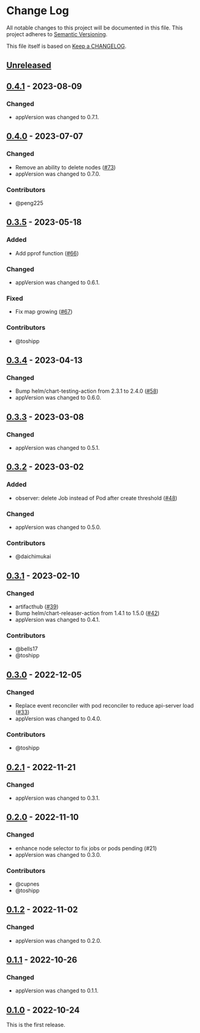 # Change Log

All notable changes to this project will be documented in this file.
This project adheres to [Semantic Versioning](http://semver.org/).

This file itself is based on [Keep a CHANGELOG](https://keepachangelog.com/en/0.3.0/).

## [Unreleased]

## [0.4.1] - 2023-08-09

### Changed

- appVersion was changed to 0.7.1.

## [0.4.0] - 2023-07-07

### Changed

- Remove an ability to delete nodes ([#73](https://github.com/topolvm/pie/pull/73))
- appVersion was changed to 0.7.0.

### Contributors

- @peng225

## [0.3.5] - 2023-05-18

### Added

- Add pprof function ([#66](https://github.com/topolvm/pie/pull/66))

### Changed

- appVersion was changed to 0.6.1.

### Fixed

- Fix map growing ([#67](https://github.com/topolvm/pie/pull/67))

### Contributors

- @toshipp

## [0.3.4] - 2023-04-13

### Changed

- Bump helm/chart-testing-action from 2.3.1 to 2.4.0 ([#58](https://github.com/topolvm/pie/pull/58))
- appVersion was changed to 0.6.0.

## [0.3.3] - 2023-03-08

### Changed

- appVersion was changed to 0.5.1.

## [0.3.2] - 2023-03-02

### Added

- observer: delete Job instead of Pod after create threshold ([#48](https://github.com/topolvm/pie/pull/48))

### Changed

- appVersion was changed to 0.5.0.

### Contributors

- @daichimukai

## [0.3.1] - 2023-02-10

### Changed

- artifacthub ([#39](https://github.com/topolvm/pie/pull/39))
- Bump helm/chart-releaser-action from 1.4.1 to 1.5.0 ([#42](https://github.com/topolvm/pie/pull/42))
- appVersion was changed to 0.4.1.

### Contributors

- @bells17
- @toshipp

## [0.3.0] - 2022-12-05

### Changed

- Replace event reconciler with pod reconciler to reduce api-server load ([#33](https://github.com/topolvm/pie/pull/33))
- appVersion was changed to 0.4.0.

### Contributors

- @toshipp

## [0.2.1] - 2022-11-21

### Changed

- appVersion was changed to 0.3.1.

## [0.2.0] - 2022-11-10

### Changed

- enhance node selector to fix jobs or pods pending (#21)
- appVersion was changed to 0.3.0.

### Contributors

- @cupnes
- @toshipp

## [0.1.2] - 2022-11-02

### Changed

- appVersion was changed to 0.2.0.

## [0.1.1] - 2022-10-26

### Changed

- appVersion was changed to 0.1.1.

## [0.1.0] - 2022-10-24

This is the first release.

[Unreleased]: https://github.com/topolvm/pie/compare/pie-chart-v0.4.1...HEAD
[0.4.1]: https://github.com/topolvm/pie/compare/pie-chart-v0.4.0...pie-chart-v0.4.1
[0.4.0]: https://github.com/topolvm/pie/compare/pie-chart-v0.3.5...pie-chart-v0.4.0
[0.3.5]: https://github.com/topolvm/pie/compare/pie-chart-v0.3.4...pie-chart-v0.3.5
[0.3.4]: https://github.com/topolvm/pie/compare/pie-chart-v0.3.3...pie-chart-v0.3.4
[0.3.3]: https://github.com/topolvm/pie/compare/pie-chart-v0.3.2...pie-chart-v0.3.3
[0.3.2]: https://github.com/topolvm/pie/compare/pie-chart-v0.3.1...pie-chart-v0.3.2
[0.3.1]: https://github.com/topolvm/pie/compare/pie-chart-v0.3.0...pie-chart-v0.3.1
[0.3.0]: https://github.com/topolvm/pie/compare/pie-chart-v0.2.1...pie-chart-v0.3.0
[0.2.1]: https://github.com/topolvm/pie/compare/pie-chart-v0.2.0...pie-chart-v0.2.1
[0.2.0]: https://github.com/topolvm/pie/compare/pie-chart-v0.1.2...pie-chart-v0.2.0
[0.1.2]: https://github.com/topolvm/pie/compare/pie-chart-v0.1.1...pie-chart-v0.1.2
[0.1.1]: https://github.com/topolvm/pie/compare/pie-chart-v0.1.0...pie-chart-v0.1.1
[0.1.0]: https://github.com/topolvm/pie/compare/4b825dc642cb6eb9a060e54bf8d69288fbee4904...pie-chart-v0.1.0
